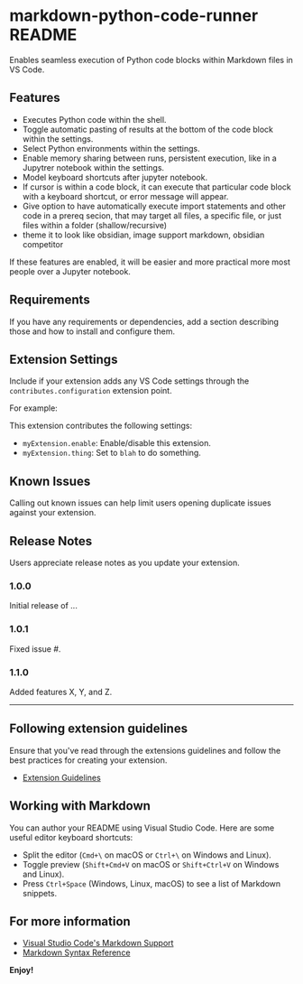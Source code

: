 # markdown-python-code-runner README

Enables seamless execution of Python code blocks within Markdown files in VS Code.

## Features

- Executes Python code within the shell.
- Toggle automatic pasting of results at the bottom of the code block within the settings.
- Select Python environments within the settings.
- Enable memory sharing between runs, persistent execution, like in a Jupytrer notebook within the settings.
- Model keyboard shortcuts after jupyter notebook.
- If cursor is within a code block, it can execute that particular code block with a keyboard shortcut, or error message will appear.
- Give option to have automatically execute import statements and other code in a prereq secion, that may target all files, a specific file, or just files within a folder (shallow/recursive)
- theme it to look like obsidian, image support markdown, obsidian competitor

If these features are enabled, it will be easier and more practical more most people over a Jupyter notebook.

## Requirements

If you have any requirements or dependencies, add a section describing those and how to install and configure them.

## Extension Settings

Include if your extension adds any VS Code settings through the `contributes.configuration` extension point.

For example:

This extension contributes the following settings:

* `myExtension.enable`: Enable/disable this extension.
* `myExtension.thing`: Set to `blah` to do something.

## Known Issues

Calling out known issues can help limit users opening duplicate issues against your extension.

## Release Notes

Users appreciate release notes as you update your extension.

### 1.0.0

Initial release of ...

### 1.0.1

Fixed issue #.

### 1.1.0

Added features X, Y, and Z.

---

## Following extension guidelines

Ensure that you've read through the extensions guidelines and follow the best practices for creating your extension.

* [Extension Guidelines](https://code.visualstudio.com/api/references/extension-guidelines)

## Working with Markdown

You can author your README using Visual Studio Code. Here are some useful editor keyboard shortcuts:

* Split the editor (`Cmd+\` on macOS or `Ctrl+\` on Windows and Linux).
* Toggle preview (`Shift+Cmd+V` on macOS or `Shift+Ctrl+V` on Windows and Linux).
* Press `Ctrl+Space` (Windows, Linux, macOS) to see a list of Markdown snippets.

## For more information

* [Visual Studio Code's Markdown Support](http://code.visualstudio.com/docs/languages/markdown)
* [Markdown Syntax Reference](https://help.github.com/articles/markdown-basics/)

**Enjoy!**
